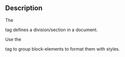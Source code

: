 Description
-------------------------

The <div> tag defines a division/section in a document.

Use the <div> tag to group block-elements to format them with styles.
